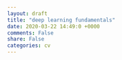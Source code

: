 ```yaml
---
layout: draft
title: "deep learning fundamentals"
date: 2020-03-22 14:49:0 +0000
comments: False
share: False
categories: cv
---
```







